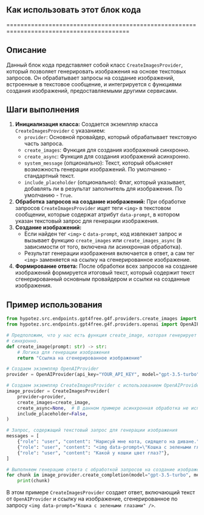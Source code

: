 ## Как использовать этот блок кода
=========================================================================================

Описание
-------------------------
Данный блок кода представляет собой класс `CreateImagesProvider`, который позволяет генерировать изображения на основе текстовых запросов. Он обрабатывает запросы на создание изображений, встроенные в текстовое сообщение, и интегрируется с функциями создания изображений, предоставляемыми другими сервисами. 

Шаги выполнения
-------------------------
1. **Инициализация класса:**  Создается экземпляр класса `CreateImagesProvider` с указанием:
    - `provider`: Основной провайдер, который обрабатывает текстовую часть запроса.
    - `create_images`: Функция для создания изображений синхронно.
    - `create_async`: Функция для создания изображений асинхронно.
    - `system_message` (опционально): Текст, который объясняет возможность генерации изображений. По умолчанию - стандартный текст. 
    - `include_placeholder` (опционально): Флаг, который указывает, добавлять ли в результат заполнитель для изображения. По умолчанию - `True`.
2. **Обработка запросов на создание изображений:** При обработке запросов `CreateImagesProvider`  ищет теги `<img>` в текстовом сообщении, которые содержат атрибут `data-prompt`, в котором указан текстовый запрос для генерации изображения.
3. **Создание изображений:**  
    - Если найден тег `<img>` с `data-prompt`, код извлекает запрос и  вызывает функцию `create_images` или `create_images_async` (в зависимости от того, включена ли асинхронная обработка).
    - Результат генерации изображения включается в ответ, а сам тег `<img>` заменяется на ссылку на сгенерированное изображение.
4. **Формирование ответа:** После обработки всех запросов на создание изображений формируется итоговый текст, который содержит текст сгенерированный основным провайдером и ссылки на созданные изображения.

Пример использования
-------------------------

```python
from hypotez.src.endpoints.gpt4free.g4f.providers.create_images import CreateImagesProvider
from hypotez.src.endpoints.gpt4free.g4f.providers.openai import OpenAIProvider

# Предположим, что у нас есть функция create_image, которая генерирует изображения
# синхронно.
def create_image(prompt: str) -> str:
    # Логика для генерации изображения
    return "Ссылка на сгенерированное изображение"

# Создаем экземпляр OpenAIProvider
provider = OpenAIProvider(api_key="YOUR_API_KEY", model="gpt-3.5-turbo")

# Создаем экземпляр CreateImagesProvider с использованием OpenAIProvider
image_provider = CreateImagesProvider(
    provider=provider,
    create_images=create_image,
    create_async=None,  # В данном примере асинхронная обработка не используется
    include_placeholder=False,
)

# Запрос, содержащий текстовый запрос для генерации изображения
messages = [
    {"role": "user", "content": "Нарисуй мне кота, сидящего на диване."},
    {"role": "user", "content": "<img data-prompt=\"Кошка с зелеными глазами\" />"},
    {"role": "user", "content": "Какой у кошки цвет глаз?"},
]

# Выполняем генерацию ответа с обработкой запросов на создание изображений
for chunk in image_provider.create_completion(model="gpt-3.5-turbo", messages=messages):
    print(chunk)

```

В этом примере `CreateImagesProvider` создает ответ, включающий текст от `OpenAIProvider` и ссылку на изображение, сгенерированное по запросу `<img data-prompt="Кошка с зелеными глазами" />`.